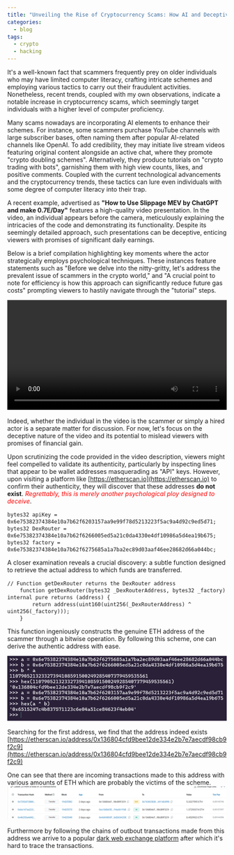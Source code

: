 ```yaml
---
title: "Unveiling the Rise of Cryptocurrency Scams: How AI and Deceptive Tactics Target Tech-Savvy Individuals"
categories:
  - blog
tags:
  - crypto
  - hacking
---
```



It's a well-known fact that scammers frequently prey on older individuals who may have limited computer literacy, crafting intricate schemes and employing various tactics to carry out their fraudulent activities. Nonetheless, recent trends, coupled with my own observations, indicate a notable increase in cryptocurrency scams, which seemingly target individuals with a higher level of computer proficiency. 

Many scams nowadays are incorporating AI elements to enhance their schemes. For instance, some scammers purchase YouTube channels with large subscriber bases, often naming them after popular AI-related channels like OpenAI. To add credibility, they may initiate live stream videos featuring original content alongside an active chat, where they promote "crypto doubling schemes". Alternatively, they produce tutorials on "crypto trading with bots", garnishing them with high view counts, likes, and positive comments. Coupled with the current technological advancements and the cryptocurrency trends, these tactics can lure even individuals with some degree of computer literacy into their trap.

A recent example, advertised as **"How to Use Slippage MEV by ChatGPT and make 0.7E/Day"** features a high-quality video presentation. In the video, an individual appears before the camera, meticulously explaining the intricacies of the code and demonstrating its functionality. Despite its seemingly detailed approach, such presentations can be deceptive, enticing viewers with promises of significant daily earnings. 

Below is a brief compilation highlighting key moments where the actor strategically employs psychological techniques. These instances feature statements such as "Before we delve into the nitty-gritty, let's address the prevalent issue of scammers in the crypto world," and "A crucial point to note for efficiency is how this approach can significantly reduce future gas costs"
prompting viewers to hastily navigate through the "tutorial" steps.

<video src="/assets/images/2024-03-15-crypto-scam/scam.mp4" width="100%" controls></video>


Indeed, whether the individual in the video is the scammer or simply a hired actor is a separate matter for discussion. For now, let's focus on the deceptive nature of the video and its potential to mislead viewers with promises of financial gain.

Upon scrutinizing the code provided in the video description, viewers might feel compelled to validate its authenticity, particularly by inspecting lines that appear to be wallet addresses masquerading as "API" keys. However, upon visiting a platform like [https://etherscan.io](https://etherscan.io) to confirm their authenticity, they will discover that these addresses **do not exist**.
<span style="color:red">*Regrettably, this is merely another psychological ploy designed to deceive*</span>. 

```solidity
bytes32 apiKey = 0x6e75382374384e10a7b62f6203157aa9e99f78d5213223f5ac9a4d92c9ed5d71;
bytes32 DexRouter = 0x6e75382374384e10a7b62f6266005ed5a21c0da4330e4df10986a5d4ea19b675;
bytes32 factory = 0x6e75382374384e10a7b62f6275685a1a7ba2ec89d03aaf46ee28682d66a044bc;
```

A closer examination reveals a crucial discovery: a subtle function designed to retrieve the actual address to which funds are transferred.
```solidity
// Function getDexRouter returns the DexRouter address
    function getDexRouter(bytes32 _DexRouterAddress, bytes32 _factory) internal pure returns (address) {
        return address(uint160(uint256(_DexRouterAddress) ^ uint256(_factory)));
    }
```
This function ingeniously constructs the genuine ETH address of the scammer through a bitwise operation. By following this scheme, one can derive the authentic address with ease.

![Recovered address](/assets/images/2024-03-15-crypto-scam/real_address.png)

Searching for the first address, we find that the address indeed exists [https://etherscan.io/address/0x136804cfd9bee12de334e2b7e7aecdf98cb9f2c9](https://etherscan.io/address/0x136804cfd9bee12de334e2b7e7aecdf98cb9f2c9)

One can see that there are incoming transactions made to this address with various amounts of ETH which are probably the victims of the scheme.
![Transactions](/assets/images/2024-03-15-crypto-scam/transactions.png)

Furthermore by following the chains of outbout transactions made from this address we arrive to a popular [dark web exchange platform](https://etherscan.io/address/0xf1da173228fcf015f43f3ea15abbb51f0d8f1123) after which it's hard to trace the transactions.
